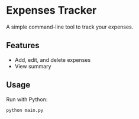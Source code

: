 # Expenses Tracker

A simple command-line tool to track your expenses.

## Features
- Add, edit, and delete expenses
- View summary

## Usage
Run with Python:
```bash
python main.py
